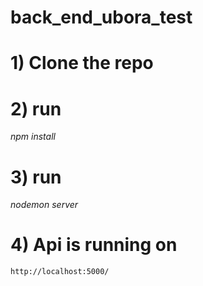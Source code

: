 # back_end_ubora_test

# 1) Clone the repo
# 2) run
  *npm install*
# 3) run 
   *nodemon server*
   
 # 4) Api is running on 
    http://localhost:5000/
